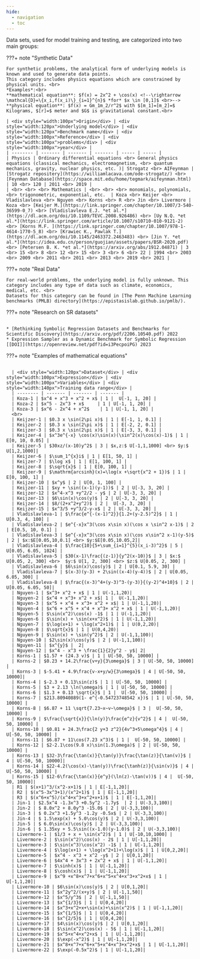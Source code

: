 ```yaml
---
hide:
  - navigation
  - toc
---
```


Data sets, used for model training and testing, are categorized into two main groups:

???+ note "Synthetic Data"
    <div class="meta_for_parser tablespecs"
    style="font-size: 1pt;visibility:hidden" markdown>
    </div>
    
    For synthetic problems, the analytical form of underlying models is known and used to generate data points. 
    This category includes physics equations which are constrained by physical units. <br>
    *Examples*:<br>
    **mathematical equation**: $f(x) = 2x^2 + \cos(x) <!--\rightarrow \mathcal{D}=\{x_i,f(x_i)\}_{i=1}^{n}$ *for* $x \in [0,1]$ <br>-->
    **physical equation**: $f(x) = Gm_1m_2/r^2$ with $[m_1]=[m_2]=$ Kilograms, $[r]=$ meter and $G$ is gravitational constant.<br>
    
    | <div style="width:100px">Origin</div> | <div style="width:120px">Underlying model</div> | <div style="width:120px">Benchmark name</div> | <div style="width:100px">Reference</div> | <div style="width:100px">problems</div> | <div style="width:100px">year</div> |
    | -------- | ------- | ------- | ------- | ----- | ----- | 
    | Physics | Ordinary differential equations <br> General physics equations (classical mechanics, electromagnetism, <br> quantum mechanics, gravity, nuclear physics, etc. )| Strogatz <br> AIFeynman | [Strogatz repositery](https://williamlacava.com/ode-strogatz/) <br> [Feynman Database](https://space.mit.edu/home/tegmark/aifeynman.html) | 10 <br> 120 | 2011 <br> 2019 |
    | <br> <br> <br> Mathematics | <br> <br> <br> monomials, polynomials, <br> trigonometric, exponential, etc.  | Koza <br> Keijer <br> Vladislavleva <br> Nguyen <br> Korns <br> R <br> Jin <br> Livermore | Koza <br> [Keijer M.](https://link.springer.com/chapter/10.1007/3-540-36599-0_7) <br> [Vladislavleva E.J. *et al.*](https://dl.acm.org/doi/10.1109/TEVC.2008.926486) <br> [Uy N.Q. *et al.*](https://link.springer.com/article/10.1007/s10710-010-9121-2) <br> [Korns M.F. ](https://link.springer.com/chapter/10.1007/978-1-4614-1770-5_8) <br> [Krawiec K., Pawlak T.](https://dl.acm.org/doi/10.1145/2463372.2463483) <br> [Jin Y. *et al.*](https://idea.edu.cn/person/guojian/assets/papers/BSR-2020.pdf) <br> [Petersen B. K. *et al.*](https://arxiv.org/abs/1912.04871) | 3 <br> 15 <br> 8 <br> 12 <br> 15 <br> 3 <br> 6 <br> 22 | 1994 <br> 2003 <br> 2009 <br> 2011 <br> 2011 <br> 2013 <br> 2019 <br> 2021 | 

???+ note "Real Data"
    <div class="meta_for_parser tablespecs"
    style="font-size: 1pt;visibility:hidden" markdown>
    </div>

    For real-world problems, the underlying model is fully unknown. This category includes any type of data such as climate, economics, medical, etc. <br>
    Datasets for this category can be found in [The Penn Machine Learning benchmarks (PMLB) directory](https://epistasislab.github.io/pmlb/).

???+ note "Research on SR datasets"
    <div class="meta_for_parser tablespecs"
    style="font-size: 1pt;visibility:hidden" markdown>
    ###  Linear approach
    </div>

    * [Rethinking Symbolic Regression Datasets and Benchmarks for Scientific Discovery](https://arxiv.org/pdf/2206.10540.pdf) 2022
    * Expression Sampler as a Dynamic Benchmark for Symbolic Regression [[DOI]](https://openreview.net/pdf?id=i3PecpoiPG) 2023 
    

???+ note "Examples of mathematical equations"
    <div class="meta_for_parser tablespecs"
    style="font-size: 1pt;visibility:hidden" markdown>
    ###  Linear approach
    </div>
  
      | <div style="width:120px">Dataset</div> | <div style="width:100px">Expression</div> | <div style="width:100px">Variables</div> | <div style="width:140px">Training data range</div> | 
      | -------- | ------- | ------- | ------- |
      | Koza-1 | $x^4 + x^3 + x^2 + x$ | 1 |  U[-1, 1, 20] |
      | Koza-2 | $x^5 - 2x^3 + x$	  | 1 | U[-1, 1, 20] |
      | Koza-3 | $x^6 - 2x^4 + x^2$    | 1 | U[-1, 1, 20] |
      <br>
      | Keijzer-1 | $0.3 x \sin(2\pi x)$ | 1 | E[-1, 1, 0.1] |
      | Keijzer-2 | $0.3 x \sin(2\pi x)$ | 1 | E[-2, 2, 0.1] |
      | Keijzer-3 | $0.3 x \sin(2\pi x)$ | 1 | E[-3, 3, 0.1] |
      | Keijzer-4 | $x^3e^{-x} \cos(x)\sin(x)(\sin^2(x)\cos(x)-1)$ | 1 | E[0, 10, 0.05] |
      | Keijzer-5 | $30xz/(x-10)y^2$ | 3 | $x,z:$ U[-1,1,1000] <br> $y:$ U[1,2,1000]|
      | Keijzer-6 | $\sum_1^{x}i$ | 1 | E[1, 50, 1] |
      | Keijzer-7 | $\log x$ | 1 | E[1, 100, 1] |
      | Keijzer-8 | $\sqrt{x}$ | 1 | E[0, 100, 1] |
      | Keijzer-9 | $\mathrm{arcsinh}(x)=\log(x +\sqrt{x^2 + 1})$ | 1 | E[0, 100, 1] |
      | Keijzer-10 | $x^y$ | 2 | U[0, 1, 100] |
      | Keijzer-11 | $xy + \sin((x-1)(y-1))$ | 2 | U[-3, 3, 20] |
      | Keijzer-12 | $x^4-x^3 +y^2/2 - y$ | 2 | U[-3, 3, 20] |
      | Keijzer-13 | $6\sin(x)\cos(y)$ | 2 | U[-3, 3, 20] |
      | Keijzer-14 | $8/(2+x^2+y^2)$ | 2 |  U[-3, 3, 20] |
      | Keijzer-15 | $x^3/5 +y^3/2-y-x$ | 2 | U[-3, 3, 20] |
      | Vladislavleva-1 | $\frac{e^{-(x-1)^2}}{1.2+(y-2.5)^2}$ | 1 | U[0.3, 4, 100] |
      | Vladislavleva-2 | $e^{-x}x^3(\cos x\sin x)(\cos x \sin^2 x-1)$ | 2 | E[0.5, 10, 0.1] |
      | Vladislavleva-3 | $e^{-x}x^3(\cos x\sin x)(\cos x\sin^2 x-1)(y-5)$ | 2 | $x:$E[0.05,10,0.1] <br> $y:$E[0.05,10.05,2]|
      | Vladislavleva-4 | $\frac{10}{5+\sum_{i=1}^{5}(x_i-3)^2}$ | 5 | U[0.05, 6.05, 1024] |
      | Vladislavleva-5 | $30(x-1)\frac{(z-1)}{y^2(x-10)}$ | 3 | $x:$ U[0.05, 2, 300] <br>  $y:$ U[1, 2, 300] <br> $z:$ U[0.05, 2, 300] |
      | Vladislavleva-6 | $6\sin(x)\cos(y)$ | 2 | U[0.1, 5.9, 30] |
      | Vladislavleva-7 | $(x-3)(y-3) + 2\sin((x-4)(y-4))$ | 2 | U[0.05, 6.05, 300] |
      | Vladislavleva-8 | $\frac{(x-3)^4+(y-3)^3-(y-3)}{(y-2)^4+10}$ | 2 |  U[0.05, 6.05, 50]| 
      | Nguyen-1 | $x^3+ x^2 + x$ | 1 | U(-1,1,20)|
      | Nguyen-2 | $x^4 + x^3+ x^2 + x$| 1 |  U(-1,1,20)|
      | Nguyen-3 | $x^5 + x^4 + x^3+ x^2 + x$| 1 | U(-1,1,20)|
      | Nguyen-4 | $x^6 + x^5 + x^4 + x^3+ x^2 + x$ | 1 | U(-1,1,20)|
      | Nguyen-5 | $\sin(x^2)\cos(x) -1$ | 1 | U(-1,1,20)|
      | Nguyen-6 | $\sin(x) + \sin(x+x^2)$ | 1 | U(-1,1,20)|
      | Nguyen-7 | $\log(x+1) + \log(x^2+1)$ | 1 | U(0,2,20)|
      | Nguyen-8 | $\sqrt{x}$ | 1 | U(0,4,20)|
      | Nguyen-9 | $\sin(x) + \sin(y^2)$ | 2 | U(-1,1,100)|
      | Nguyen-10 | $2\sin(x)\cos(y)$ | 2 | U(-1,1,100)|
      | Nguyen-11 | $x^{y}$ |  2|
      | Nguyen-12 | $x^4 - x^3 + \frac{1}{2}y^2 - y$| 2|
      | Korns-1 | $1.57 + (24.3 v)$ | 1 | U[-50, 50, 10000] |
      | Korns-2 | $0.23 + 14.2\frac{v+y}{3\omega}$ | 3 | U[-50, 50, 10000] |
      | Korns-3 | $-5.41 + 4.9\frac{v-x+y/w}{3\omega}$ | 4 | U[-50, 50, 10000]|
      | Korns-4 | $-2.3 + 0.13\sin(z)$ | 1 | U[-50, 50, 10000] |
      | Korns-5 | $3 + 2.13 \ln(\omega)$ | 1 | U[-50, 50, 10000] |
      | Korns-6 | $1.3 + 0.13 \sqrt{x}$ | 1 |  U[-50, 50, 10000] |
      | Korns-7 | $213.80940889(1- e^{-0.54723748542 x})$ | 1 | U[-50, 50, 10000] |
      | Korns-8 | $6.87 + 11 \sqrt{7.23~x~v~\omega}$ | 3 |  U[-50, 50, 10000] |
      | Korns-9 | $\frac{\sqrt{x}}{\ln(y)}\frac{e^z}{v^2}$ | 4 |  U[-50, 50, 10000] |
      | Korns-10 | $0.81 + 24.3\frac{2 y+3 z^2}{4v^3+5\omega^4}$ | 4 | U[-50, 50, 10000] |
      | Korns-11 | $6.87 + 11\cos(7.23 x^3)$ | 1 |  U[-50, 50, 10000] |
      | Korns-12 | $2-2.1\cos(9.8 x)\sin(1.3\omega)$ | 2 | U[-50, 50, 10000] |
      | Korns-13 | $32-3\frac{\tan(x)}{\tan(y)}\frac{\tan(z)}{\tan(v)}$ | 4 | U[-50, 50, 10000]|
      | Korns-14 | $22-4.2(\cos(x)-\tan(y))\frac{\tanh(z)}{\sin(v)}$ | 4 | U[-50, 50, 10000] |
      | Korns-15 | $12-6\frac{\tan(x)}{e^y}(\ln(z)-\tan(v))$ | 4 |  U[-50, 50, 10000]|
      | R1 | $(x+1)^3/(x^2-x+1)$ | 1 | E[-1,1,20]|
      | R2 | $(x^5-3x^3+1)/(x^2+1)$ | 1 | E[-1,1,20]|
      | R3 | $(x^6+x^5)/(x^4+x^3+x^2+x+1)$ | 1 | E[-1,1,20]|
      | Jin-1 | $2.5x^4 -1.3x^3 +0.5y^2 -1.7y$  | 2 | U(-3,3,100)|
      | Jin-2 | $ 8.0x^2 + 8.0y^3 -15.0$ | 2 | U(-3,3,100)|
      | Jin-3 | $ 0.2x^3 +1.5y^3 -1.2y -0.5x$ | 2 | U(-3,3,100)|
      | Jin-4 | $ 1.5\exp(x) + 5.0\cos(y)$ | 2 | U(-3,3,100)|
      | Jin-5 | $ 6.0\sin(x)\cos(y)$ | 2 | U(-3,3,100)|
      | Jin-6 | $ 1.35xy + 5.5\sin((x-1.0)(y-1.0)$ | 2 | U(-3,3,100)|
      | Livermore-1 | $1/3 + x + \sin(x^2)$ | 1 | U[-10,10,1000] |
      | Livermore-2 | $\sin(x^2)\cos(x) - 2$ | 1 | U[-1,1,20]|
      | Livermore-3 | $\sin(x^3)\cos(x^2) -1$ | 1 | U[-1,1,20]|
      | Livermore-4 | $\log(x+1) + \log(x^2+1)+\log(x)$ | 1 | U[0,2,20]|
      | Livermore-5 | $x^4 - x^3 + x^2 -y$ | 2 | U[0,1,20]|
      | Livermore-6 | $4x^4 + 3x^3 + 2x^2 + x$ | 1 | U[-1,1,20]|
      | Livermore-7 | $\sinh(x)$ | 1 | U[-1,1,20]|
      | Livermore-8 | $\cosh(x)$ | 1 | U[-1,1,20]|
      | Livermore-9 | $x^9 +x^8+x^7+x^6+x^5+x^4+x^3+x^2+x$ | 1 | U[-1,1,20]|
      | Livermore-10 | $6\sin(x)\cos(y)$ | 2 | U[0,1,20]|
      | Livermore-11 | $x^2y^2/(x+y)$ | 2 | U[-1,1,50]|
      | Livermore-12 | $x^5/y^3$ | 2 | U[-1,1,50]|
      | Livermore-13 | $x^{1/3}$ | 1 | U[0,4,20]|
      | Livermore-14 | $x^3+x^2+x+\sin(x)+\sin(x^2)$ | 1 | U[-1,1,20]|
      | Livermore-15 | $x^{1/5}$ | 1 | U[0,4,20]|
      | Livermore-16 | $x^{2/5}$ | 1 | U[0,4,20]|
      | Livermore-17 | $4\sin(x)\cos(y)$ | 2 | U[0,1,20]|
      | Livermore-18 | $\sin(x^2)\cos(x) - 5$ | 1 | U[-1,1,20]|
      | Livermore-19 | $x^5+x^4+x^2+x$ | 1 | U[-1,1,20]|
      | Livermore-20 | $\exp(-x^2)$ | 1 | U[-1,1,20]|
      | Livermore-21 | $x^8+x^7+x^6+x^5+x^4+x^3+x^2+x$ | 1 | U[-1,1,20]|
      | Livermore-22 | $\exp(-0.5x^2)$ | 1 | U[-1,1,20]|
